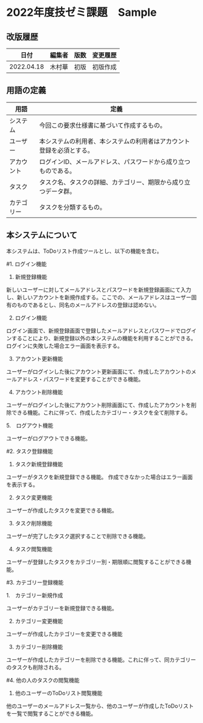 # 2022年度技ゼミ課題　Sample

## 改版履歴
|日付|編集者|版数|変更履歴|
|---|-----|---|-------|
|2022.04.18|木村華|初版|初版作成|

## 用語の定義

|用語|定義|
|---|-----|
|システム|今回この要求仕様書に基づいて作成するもの。|
|ユーザー|本システムの利用者、本システムの利用者はアカウント登録を必須とする。|
|アカウント|ログインID、メールアドレス、パスワードから成り立つものである。|
|タスク|タスク名、タスクの詳細、カテゴリー、期限から成り立つデータ群。|
|カテゴリー|タスクを分類するもの。|

## 本システムについて
本システムは、ToDoリスト作成ツールとし、以下の機能を含む。

#1. ログイン機能

1. 新規登録機能

新しいユーザーに対してメールアドレスとパスワードを新規登録画面にて入力し、新しいアカウントを新規作成する。ここでの、メールアドレスはユーザー固有のものであるとし、同名のメールアドレスの登録は認めない。

2. ログイン機能

ログイン画面で、新規登録画面で登録したメールアドレスとパスワードでログインすることにより、新規登録以外の本システムの機能を利用することができる。ログインに失敗した場合エラー画面を表示する。

3. アカウント更新機能

ユーザーがログインした後にアカウント更新画面にて、作成したアカウントのメールアドレス・パスワードを変更することができる機能。

4. アカウント削除機能

ユーザーがログインした後にアカウント削除画面にて、作成したアカウントを削除できる機能。これに伴って、作成したカテゴリー・タスクを全て削除する。

5.　ログアウト機能

ユーザーがログアウトできる機能。

#2. タスク登録機能

1. タスク新規登録機能

ユーザーがタスクを新規登録できる機能。
作成できなかった場合はエラー画面を表示する。

2. タスク変更機能

ユーザーが作成したタスクを変更できる機能。

3. タスク削除機能

ユーザーが完了したタスク選択することで削除できる機能。

4. タスク閲覧機能

ユーザーが登録したタスクをカテゴリー別・期限順に閲覧することができる機能。

#3. カテゴリー登録機能

1.　カテゴリー新規作成

ユーザーがカテゴリーを新規登録できる機能。

2. カテゴリー変更機能

ユーザーが作成したカテゴリーを変更できる機能

3. カテゴリー削除機能

ユーザーが作成したカテゴリーを削除できる機能。これに伴って、同カテゴリーのタスクも削除される。

#4. 他の人のタスクの閲覧機能

1. 他のユーザーのToDoリスト閲覧機能

他のユーザーのメールアドレス一覧から、他のユーザーが作成したToDoリストを一覧で閲覧することができる機能。